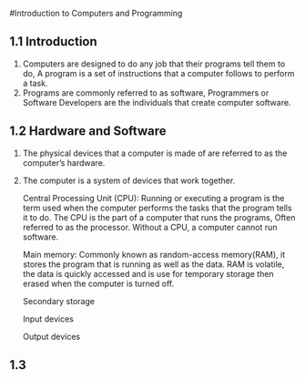 #Introduction to Computers and Programming

##	1.1 Introduction
1. Computers are designed to do any job that their programs tell them to do, A program is a set of instructions that a computer follows to perform a task.
2. Programs are commonly referred to as software, Programmers or Software Developers are the individuals that create computer software.


##	1.2 Hardware and Software
1. The physical devices that a computer is made of are referred to as the computer’s hardware.
2. The computer is a system of devices that work together.


	Central Processing Unit (CPU):
	Running or executing a program is the term used when the computer performs the tasks that the program tells it to do. The CPU is the part of a computer that runs the programs, Often referred to as the processor.
	Without a CPU, a computer cannot run software.

	Main memory:
	Commonly known as random-access memory(RAM), it stores the program that is running as well as the data.  RAM is volatile, the data is quickly accessed and is use for temporary storage then erased when the computer is turned off.

	Secondary storage

	Input devices

	Output devices


##	1.3
